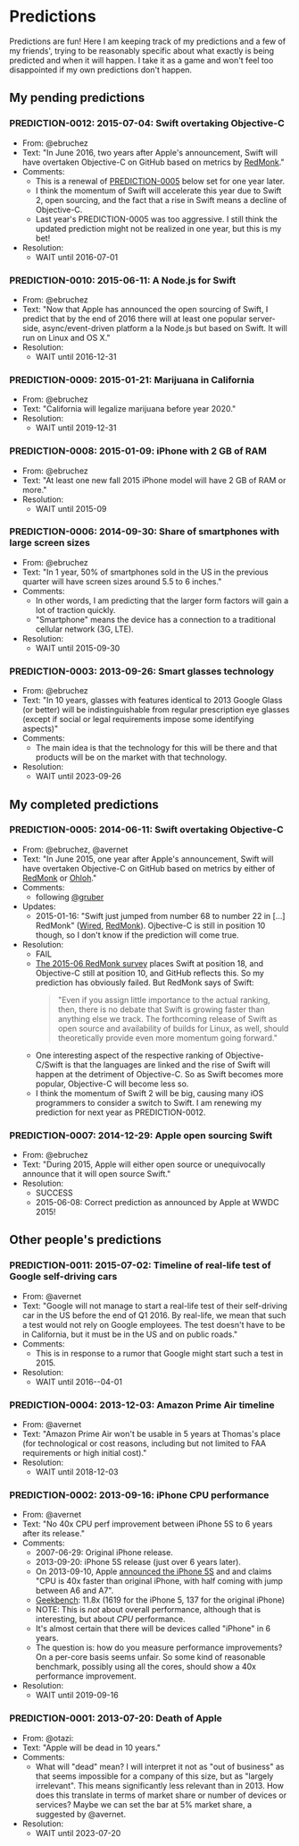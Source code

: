 # Predictions

Predictions are fun! Here I am keeping track of my predictions and a few of my friends', trying to be reasonably specific about what exactly is being predicted and when it will happen. I take it as a game and won't feel too disappointed if my own predictions don't happen.

## My pending predictions

### PREDICTION-0012: 2015-07-04: Swift overtaking Objective-C

- From: @ebruchez
- Text: "In June 2016, two years after Apple's announcement, Swift will have overtaken Objective-C on GitHub based on metrics by [RedMonk](http://redmonk.com/sogrady/category/programming-languages/)."
- Comments:
    - This is a renewal of [PREDICTION-0005](#prediction-0005-2014-06-11-swift-overtaking-objective-c) below set for one year later.
    - I think the momentum of Swift will accelerate this year due to Swift 2, open sourcing, and the fact that a rise in Swift means a decline of Objective-C.
    - Last year's PREDICTION-0005 was too aggressive. I still think the updated prediction might not be realized in one year, but this is my bet!
- Resolution:
	- WAIT until 2016-07-01

### PREDICTION-0010: 2015-06-11: A Node.js for Swift

- From: @ebruchez
- Text: "Now that Apple has announced the open sourcing of Swift, I predict that by the end of 2016 there will at least one popular server-side, async/event-driven platform a la Node.js but based on Swift. It will run on Linux and OS X."
- Resolution:
	- WAIT until 2016-12-31

### PREDICTION-0009: 2015-01-21: Marijuana in California

- From: @ebruchez
- Text: "California will legalize marijuana before year 2020."
- Resolution:
    - WAIT until 2019-12-31

### PREDICTION-0008: 2015-01-09: iPhone with 2 GB of RAM

- From: @ebruchez
- Text: "At least one new fall 2015 iPhone model will have 2 GB of RAM or more."
- Resolution:
    - WAIT until 2015-09

### PREDICTION-0006: 2014-09-30: Share of smartphones with large screen sizes

- From: @ebruchez
- Text: "In 1 year, 50% of smartphones sold in the US in the previous quarter will have screen sizes around 5.5 to 6 inches."
- Comments:
    - In other words, I am predicting that the larger form factors will gain a lot of traction quickly.
    - "Smartphone" means the device has a connection to a traditional cellular network (3G, LTE).
- Resolution:
    - WAIT until 2015-09-30

### PREDICTION-0003: 2013-09-26: Smart glasses technology

- From: @ebruchez
- Text: "In 10 years, glasses with features identical to 2013 Google Glass (or better) will be indistinguishable from regular prescription eye glasses (except if social or legal requirements impose some identifying aspects)"
- Comments:
    - The main idea is that the technology for this will be there and that products will be on the market with that technology.
- Resolution:
    - WAIT until 2023-09-26

## My completed predictions

### PREDICTION-0005: 2014-06-11: Swift overtaking Objective-C

- From: @ebruchez, @avernet
- Text: "In June 2015, one year after Apple's announcement, Swift will have overtaken Objective-C on GitHub based on metrics by either of [RedMonk](http://redmonk.com/sogrady/category/programming-languages/) or [Ohloh](https://www.ohloh.net/languages/compare)."
- Comments:
    - following [@gruber](http://daringfireball.net/linked/2014/06/11/hillegass-objc)
- Updates:
    - 2015-01-16: "Swift just jumped from number 68 to number 22 in […] RedMonk" ([Wired](http://www.wired.com/2015/01/redmonk-swift/), [RedMonk](http://redmonk.com/sogrady/2015/01/14/language-rankings-1-15/)). Ojbective-C is still in position 10 though, so I don't know if the prediction will come true.
- Resolution:
    - FAIL
    - [The 2015-06 RedMonk survey](http://redmonk.com/sogrady/2015/07/01/language-rankings-6-15/) places Swift at position 18, and Objective-C still at position 10, and GitHub reflects this. So my prediction has obviously failed. But RedMonk says of Swift:
        > "Even if you assign little importance to the actual ranking, then, there is no debate that Swift is growing faster than anything else we track. The forthcoming release of Swift as open source and availability of builds for Linux, as well, should theoretically provide even more momentum going forward."
    - One interesting aspect of the respective ranking of Objective-C/Swift is that the languages are linked and the rise of Swift will happen at the detriment of Objective-C. So as Swift becomes more popular, Objective-C will become less so.
    - I think the momentum of Swift 2 will be big, causing many iOS programmers to consider a switch to Swift. I am renewing my prediction for next year as PREDICTION-0012.

### PREDICTION-0007: 2014-12-29: Apple open sourcing Swift

- From: @ebruchez
- Text: "During 2015, Apple will either open source or unequivocally announce that it will open source Swift."
- Resolution:
    - SUCCESS
    - 2015-06-08: Correct prediction as announced by Apple at WWDC 2015!

## Other people's predictions

### PREDICTION-0011: 2015-07-02: Timeline of real-life test of Google self-driving cars

- From: @avernet
- Text: "Google will not manage to start a real-life test of their self-driving car in the US before the end of Q1 2016. By real-life, we mean that such a test would not rely on Google employees. The test doesn't have to be in California, but it must be in the US and on public roads."
- Comments:
    - This is in response to a rumor that Google might start such a test in 2015.
- Resolution:
    - WAIT until 2016--04-01

### PREDICTION-0004: 2013-12-03: Amazon Prime Air timeline

- From: @avernet
- Text: "Amazon Prime Air won't be usable in 5 years at Thomas's place (for technological or cost reasons, including but not limited to FAA requirements or high initial cost)."
- Resolution:
    - WAIT until 2018-12-03

### PREDICTION-0002: 2013-09-16: iPhone CPU performance

- From: @avernet
- Text: "No 40x CPU perf improvement between iPhone 5S to 6 years after its release."
- Comments:
    - 2007-06-29: Original iPhone release.
    - 2013-09-20: iPhone 5S release (just over 6 years later).
    - On 2013-09-10, Apple [announced the iPhone 5S](http://www.macrumors.com/2013/09/10/live-coverage-of-apples-2013-iphone-media-event/) and and claims "CPU is 40x faster than original iPhone, with half coming with jump between A6 and A7".
    - [Geekbench](http://browser.primatelabs.com/ios-benchmarks): 11.8x (1619 for the iPhone 5, 137 for the original iPhone)
    - NOTE: This is *not* about overall performance, although that is interesting, but about *CPU* performance.
    - It's almost certain that there will be devices called "iPhone" in 6 years.
    - The question is: how do you measure performance improvements? On a per-core basis seems unfair. So some kind of reasonable benchmark, possibly using all the cores, should show a 40x performance improvement.
- Resolution:
    - WAIT until 2019-09-16

### PREDICTION-0001: 2013-07-20: Death of Apple

- From: @otazi:
- Text: "Apple will be dead in 10 years."
- Comments:
    - What will "dead" mean? I will interpret it not as "out of business" as that seems impossible for a company of this size, but as "largely irrelevant". This means significantly less relevant than in 2013. How does this translate in terms of market share or number of devices or services? Maybe we can set the bar at 5% market share, a suggested by @avernet.
- Resolution:
    - WAIT until 2023-07-20
